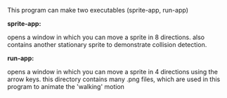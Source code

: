 This program can make two executables (sprite-app, run-app)

**sprite-app:**

opens a window in which you can move a sprite in 8 directions. also contains another stationary sprite to demonstrate collision detection.

**run-app:**

opens a window in which you can move a sprite in 4 directions using the arrow keys. this directory contains many .png files, which are used in this program to animate the 'walking' motion